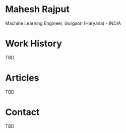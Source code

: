 # Mahesh Rajput
Machine Learning Engineer, Gurgaon (Haryana) - INDIA

# Work History
TBD

# Articles
TBD

# Contact
TBD
